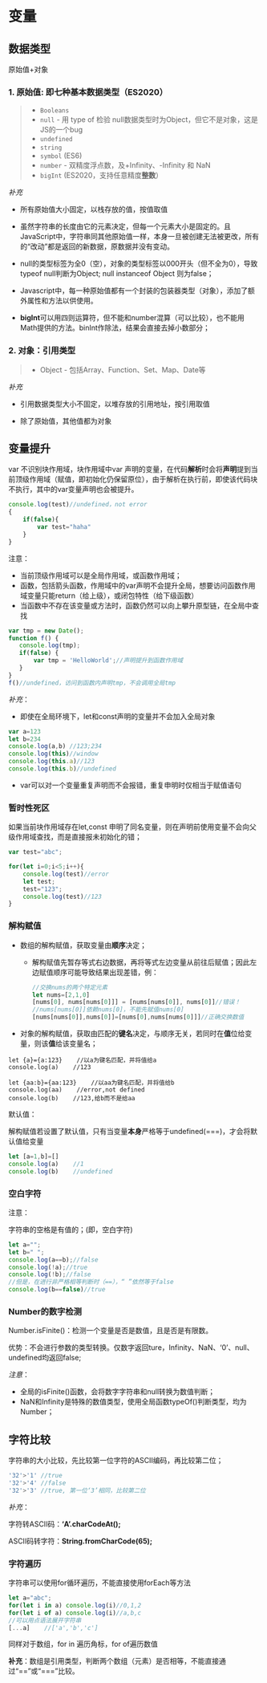 # 变量

## 数据类型

原始值+对象

### 1. 原始值: 即七种基本数据类型（ES2020）

> - `Booleans` 
> - `null` - 用 type of 检验 null数据类型时为Object，但它不是对象，这是JS的一个bug
> - `undefined`
> - `string`
> - `symbol` (ES6)
> - `number` - 双精度浮点数，及+Infinity、-Infinity 和 NaN
> - `bigInt` (ES2020，支持任意精度**整数**）

*补充*

- 所有原始值大小固定，以栈存放的值，按值取值

- 虽然字符串的长度由它的元素决定，但每一个元素大小是固定的。且JavaScript中，字符串同其他原始值一样，本身一旦被创建无法被更改，所有的“改动”都是返回的新数据，原数据并没有变动。

- null的类型标签为全0（空），对象的类型标签以000开头（但不全为0），导致typeof null判断为Object; null instanceof Object 则为false；

- Javascript中，每一种原始值都有一个封装的包装器类型（对象），添加了额外属性和方法以供使用。

- **bigInt**可以用四则运算符，但不能和number混算（可以比较），也不能用Math提供的方法。binInt作除法，结果会直接去掉小数部分；

### 2. 对象：引用类型

> - Object - 包括Array、Function、Set、Map、Date等

*补充*

- 引用数据类型大小不固定，以堆存放的引用地址，按引用取值

- 除了原始值，其他值都为对象

## 变量提升

var 不识别块作用域，块作用域中var 声明的变量，在代码**解析**时会将**声明**提到当前顶级作用域（赋值，即初始化仍保留原位），由于解析在执行前，即使该代码块不执行，其中的var变量声明也会被提升。

```javascript
console.log(test)//undefined，not error
{
    if(false){
        var test="haha"
    }
}
```

注意：

- 当前顶级作用域可以是全局作用域，或函数作用域；
- 函数，包括箭头函数，作用域中的var声明不会提升全局，想要访问函数作用域变量只能return（给上级），或闭包特性（给下级函数）
- 当函数中不存在该变量或方法时，函数仍然可以向上攀升原型链，在全局中查找

```javascript
var tmp = new Date();
function f() {
   console.log(tmp);    
   if(false) {
       var tmp = 'HelloWorld';//声明提升到函数作用域
   }
}
f()//undefined，访问到函数内声明tmp，不会调用全局tmp
```

*补充*：

- 即使在全局环境下，let和const声明的变量并不会加入全局对象

```js
var a=123
let b=234
console.log(a,b) //123;234
console.log(this)//window
console.log(this.a)//123
console.log(this.b)//undefined
```

- var可以对一个变量重复声明而不会报错，重复申明时仅相当于赋值语句



### 暂时性死区

如果当前块作用域存在let,const 申明了同名变量，则在声明前使用变量不会向父级作用域查找，而是直接报未初始化的错；

```javascript
var test="abc";

for(let i=0;i<5;i++){
    console.log(test)//error
    let test;
    test="123";
    console.log(test)//123
}
```

### 解构赋值

- 数组的解构赋值，获取变量由**顺序**决定；
  
  - 解构赋值先暂存等式右边数据，再将等式左边变量从前往后赋值；因此左边赋值顺序可能导致结果出现差错，例：
    
    ```js
    //交换nums的两个特定元素
    let nums=[2,1,0]
    [nums[0], nums[nums[0]]] = [nums[nums[0]], nums[0]]//错误！
    //nums[nums[0]]依赖nums[0]，不能先赋值nums[0]
    [nums[nums[0]],nums[0]]=[nums[0],nums[nums[0]]]//正确交换数值
    ```

- 对象的解构赋值，获取由匹配的**键名**决定，与顺序无关，若同时在**值**位给变量，则该**值**给该变量名；

```javas
let {a}={a:123}    //以a为键名匹配，并将值给a
console.log(a)    //123

let {aa:b}={aa:123}    //以aa为键名匹配，并将值给b
console.log(aa)    //error,not defined
console.log(b)    //123,给b而不是给aa
```

默认值：

解构赋值若设置了默认值，只有当变量**本身**严格等于undefined(===)，才会将默认值给变量

```javascript
let [a=1,b]=[]
console.log(a)    //1
console.log(b)    //undefined
```

### 空白字符

注意：

字符串的空格是有值的；(即，空白字符)    

```javascript
let a="";
let b=" ";
console.log(a==b);//false
console.log(!a);//true
console.log(!b);//false
//但是，在进行非严格相等判断时（==），“ ”依然等于false
console.log(b==false)//true
```

### Number的数字检测

Number.isFinite()：检测一个变量是否是数值，且是否是有限数。

优势：不会进行参数的类型转换。仅数字返回ture，Infinity、NaN、‘0’、null、undefined均返回false;

*注意*：

- 全局的isFinite()函数，会将数字字符串和null转换为数值判断；
- NaN和Infinity是特殊的数值类型，使用全局函数typeOf()判断类型，均为Number；

## 字符比较

 字符串的大小比较，先比较第一位字符的ASCII编码，再比较第二位；

```javascript
'32'>'1' //true
'32'>'4' //false
'32'>'3' //true, 第一位‘3’相同，比较第二位
```

*补充*：

字符转ASCII码：**‘A’.charCodeAt();**

ASCII码转字符：**String.fromCharCode(65);**

### 字符遍历

字符串可以使用for循环遍历，不能直接使用forEach等方法

```javascript
let a="abc";
for(let i in a) console.log(i)//0,1,2
for(let i of a) console.log(i)//a,b,c
//可以用点语法展开字符串
[...a]    //['a','b','c']
```

同样对于数组，for in 遍历角标，for of遍历数值

**补充**：数组是引用类型，判断两个数组（元素）是否相等，不能直接通过“==”或“===”比较。
